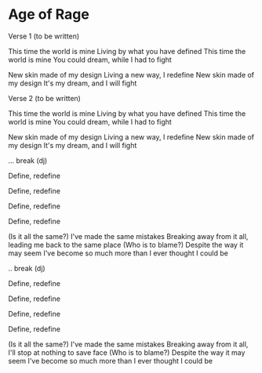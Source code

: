 Age of Rage
===========

Verse 1 (to be written)

This time the world is mine
Living by what you have defined
This time the world is mine
You could dream, while I had to fight

New skin made of my design
Living a new way, I redefine
New skin made of my design
It's my dream, and I will fight

Verse 2 (to be written)

This time the world is mine
Living by what you have defined
This time the world is mine
You could dream, while I had to fight

New skin made of my design
Living a new way, I redefine
New skin made of my design
It's my dream, and I will fight

... break (dj)

Define, redefine

Define, redefine

Define, redefine

Define, redefine

(Is it all the same?)
I've made the same mistakes
Breaking away from it all, leading me back to the same place
(Who is to blame?)
Despite the way it may seem
I've become so much more than I ever thought I could be

.. break (dj)

Define, redefine

Define, redefine

Define, redefine

Define, redefine

(Is it all the same?)
I've made the same mistakes
Breaking away from it all, I'll stop at nothing to save face
(Who is to blame?)
Despite the way it may seem
I've become so much more than I ever thought I could be